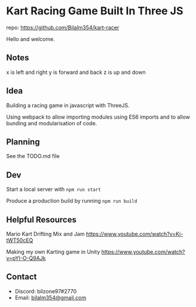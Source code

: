# Kart Racing Game Built In Three JS

repo: https://github.com/Bilalm354/kart-racer

Hello and welcome.

## Notes

x is left and right
y is forward and back
z is up and down

## Idea

Building a racing game in javascript with ThreeJS.

Using webpack to allow importing modules using ES6 imports and to allow bunding and modularisation of code.

## Planning

See the TODO.md file

## Dev

Start a local server with
`npm run start`

Produce a production build by running
`npm run build`

## Helpful Resources

Mario Kart Drifting Mix and Jam
https://www.youtube.com/watch?v=Ki-tWT50cEQ

Making my own Karting game in Unity
https://www.youtube.com/watch?v=pYI-O-Q9AJk

## Contact

-   Discord: bilzone97#2770
-   Email: bilalm354@gmail.com
